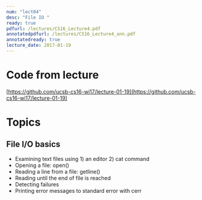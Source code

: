 ```yaml
---
num: "lect04"
desc: "File IO "
ready: true
pdfurl: /lectures/CS16_Lecture4.pdf
annotatedpdfurl: /lectures/CS16_Lecture4_ann.pdf
annotatedready: true
lecture_date: 2017-01-19 
---
```


# Code from lecture
[https://github.com/ucsb-cs16-wi17/lecture-01-19](https://github.com/ucsb-cs16-wi17/lecture-01-19)

# Topics

## File I/O basics
* Examining text files using 1) an editor 2) cat command 
* Opening a file: open()
* Reading a line from a file: getline()
* Reading until the end of file is reached
* Detecting failures
* Printing error messages to standard error with cerr
 



 







